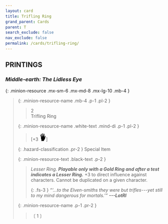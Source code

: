 ```yaml
---
layout: card
title: Trifling Ring
grand_parent: Cards
parent: T
search_exclude: false
nav_exclude: false
permalink: /cards/trifling-ring/
---
```


## PRINTINGS


### _Middle-earth: The Lidless Eye_

{: .minion-resource .mx-sm-6 .mx-md-8 .mx-lg-10 .mb-4 }
> {: .minion-resource-name .mb-4 .p-1 .pl-2 }
> > <div class="hazard-mp">2</div>
> > <div class="card-name">Trifling Ring</div>
>
> {: .minion-resource-name .white-text .mind-di .p-1 .pl-2 }
> > [+3 ![](/assets/images/di.svg)]
>
> {: .hazard-classification .pr-2 }
> Special Item
>
> {: .minion-resource-text .black-text .p-2 }
> > _Lesser Ring._ ***Playable only with a Gold Ring and after a test indicates a Lesser Ring.*** +3 to direct influence against characters. Cannot be duplicated on a given character. 
> > 
> > {: .fs-3 } 
> > _“‘...to the Elven-smiths they were but trifles---yet still to my mind dangerous for mortals.’”_ ***---&#65279;LotRI*** 
> 
> {: .minion-resource-name .p-1 .pr-2 }
> > <div class="card-shield"></div>
> > <div class="card-corruption-white">〔 1 〕</div>
